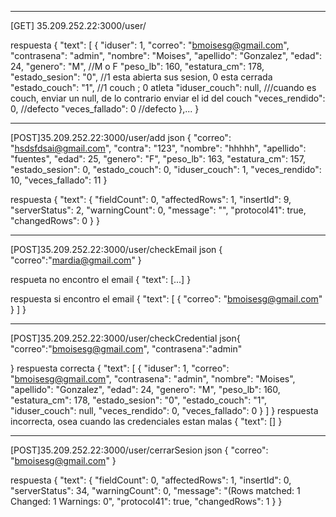 ----------------------------------------------------------------------------------
[GET] 35.209.252.22:3000/user/

respuesta
{
    "text": [
        {
            "iduser": 1,
            "correo": "bmoisesg@gmail.com",
            "contrasena": "admin",
            "nombre": "Moises",
            "apellido": "Gonzalez",
            "edad": 24,
            "genero": "M",		//M o F
            "peso_lb": 160,
            "estatura_cm": 178,
            "estado_sesion": "0",	//1 esta abierta sus sesion, 0 esta cerrada
            "estado_couch": "1",	//1 couch  ;  0 atleta
            "iduser_couch": null,     ///cuando es couch, enviar un null, de lo contrario enviar el id del couch
            "veces_rendido": 0,         //defecto
            "veces_fallado": 0		//defecto
        },...
}


----------------------------------------------------------------------------------
[POST]35.209.252.22:3000/user/add
json
{
            "correo": "hsdsfdsai@gmail.com",
            "contra": "123",
	        "nombre": "hhhhh",
            "apellido": "fuentes",
            "edad": 25,
            "genero": "F",
            "peso_lb": 163,
            "estatura_cm": 157,
            "estado_sesion": 0,
            "estado_couch": 0,
            "iduser_couch": 1,
            "veces_rendido": 10,
            "veces_fallado": 11
}

respuesta
{
    "text": {
        "fieldCount": 0,
        "affectedRows": 1,
        "insertId": 9,
        "serverStatus": 2,
        "warningCount": 0,
        "message": "",
        "protocol41": true,
        "changedRows": 0
    }
}

----------------------------------------------------------------------------------
[POST]35.209.252.22:3000/user/checkEmail
json 
{
	"correo":"mardia@gmail.com"
}

respueta no encontro el email
{
    "text": [...]
}

respuesta si encontro el email
{
    "text": [
        {
            "correo": "bmoisesg@gmail.com"
        }
    ]
}

----------------------------------------------------------------------------------
[POST]35.209.252.22:3000/user/checkCredential
json{ 
	"correo":"bmoisesg@gmail.com",
	"contrasena":"admin"
	
}
respuesta correcta
{
    "text": [
        {
            "iduser": 1,
            "correo": "bmoisesg@gmail.com",
            "contrasena": "admin",
            "nombre": "Moises",
            "apellido": "Gonzalez",
            "edad": 24,
            "genero": "M",
            "peso_lb": 160,
            "estatura_cm": 178,
            "estado_sesion": "0",
            "estado_couch": "1",
            "iduser_couch": null,
            "veces_rendido": 0,
            "veces_fallado": 0
        }
    ]
}
respuesta incorrecta, osea cuando las credenciales estan malas
{
    "text": []
}

----------------------------------------------------------------------------------
[POST]35.209.252.22:3000/user/cerrarSesion
json
{
	"correo": "bmoisesg@gmail.com"
}

respuesta
{
    "text": {
        "fieldCount": 0,
        "affectedRows": 1,
        "insertId": 0,
        "serverStatus": 34,
        "warningCount": 0,
        "message": "(Rows matched: 1  Changed: 1  Warnings: 0",
        "protocol41": true,
        "changedRows": 1
    }
}
